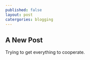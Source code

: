 ```yaml
---
published: false
layout: post
catergories: blogging
---
```

## A New Post

Trying to get everything to cooperate.
